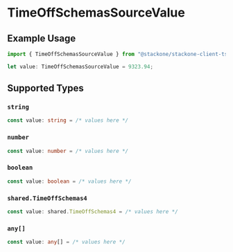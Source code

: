 # TimeOffSchemasSourceValue

## Example Usage

```typescript
import { TimeOffSchemasSourceValue } from "@stackone/stackone-client-ts/sdk/models/shared";

let value: TimeOffSchemasSourceValue = 9323.94;
```

## Supported Types

### `string`

```typescript
const value: string = /* values here */
```

### `number`

```typescript
const value: number = /* values here */
```

### `boolean`

```typescript
const value: boolean = /* values here */
```

### `shared.TimeOffSchemas4`

```typescript
const value: shared.TimeOffSchemas4 = /* values here */
```

### `any[]`

```typescript
const value: any[] = /* values here */
```

